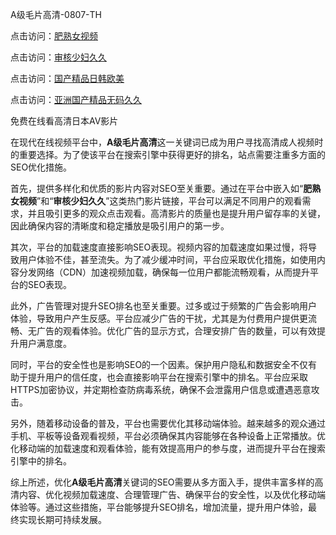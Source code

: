 A级毛片高清-0807-TH

点击访问：<a href="https://heiliaoe8ajia.pages.dev">肥熟女视频</a>

点击访问：<a href="https://heiliaoxqkkct.pages.dev">审核少妇久久</a>

点击访问：<a href="https://heiliaoll4qsx.pages.dev">国产精品日韩欧美</a>

点击访问：<a href="https://heiliaozj3tjd.pages.dev">亚洲国产精品无码久久</a>

免费在线看高清日本AV影片

在现代在线视频平台中，**A级毛片高清**这一关键词已成为用户寻找高清成人视频时的重要选择。为了使该平台在搜索引擎中获得更好的排名，站点需要注重多方面的SEO优化措施。

首先，提供多样化和优质的影片内容对SEO至关重要。通过在平台中嵌入如“**肥熟女视频**”和“**审核少妇久久**”这类热门影片链接，平台可以满足不同用户的观看需求，并且吸引更多的观众点击观看。高清影片的质量也是提升用户留存率的关键，因此确保内容的清晰度和稳定播放是吸引用户的第一步。

其次，平台的加载速度直接影响SEO表现。视频内容的加载速度如果过慢，将导致用户体验不佳，甚至流失。为了减少缓冲时间，平台应采取优化措施，如使用内容分发网络（CDN）加速视频加载，确保每一位用户都能流畅观看，从而提升平台的SEO表现。

此外，广告管理对提升SEO排名也至关重要。过多或过于频繁的广告会影响用户体验，导致用户产生反感。平台应减少广告的干扰，尤其是为付费用户提供更流畅、无广告的观看体验。优化广告的显示方式，合理安排广告的数量，可以有效提升用户满意度。

同时，平台的安全性也是影响SEO的一个因素。保护用户隐私和数据安全不仅有助于提升用户的信任度，也会直接影响平台在搜索引擎中的排名。平台应采取HTTPS加密协议，并定期检查防病毒系统，确保不会泄露用户信息或遭遇恶意攻击。

另外，随着移动设备的普及，平台也需要优化其移动端体验。越来越多的观众通过手机、平板等设备观看视频，平台必须确保其内容能够在各种设备上正常播放。优化移动端的加载速度和观看体验，能有效提高用户的参与度，进而提升平台在搜索引擎中的排名。

综上所述，优化**A级毛片高清**关键词的SEO需要从多方面入手，提供丰富多样的高清内容、优化视频加载速度、合理管理广告、确保平台的安全性，以及优化移动端体验等。通过这些措施，平台能够提升SEO排名，增加流量，提升用户体验，最终实现长期可持续发展。

<span style="display:none;">[Canonical link]( https://github.com/lh155141/76461 ）</span>
